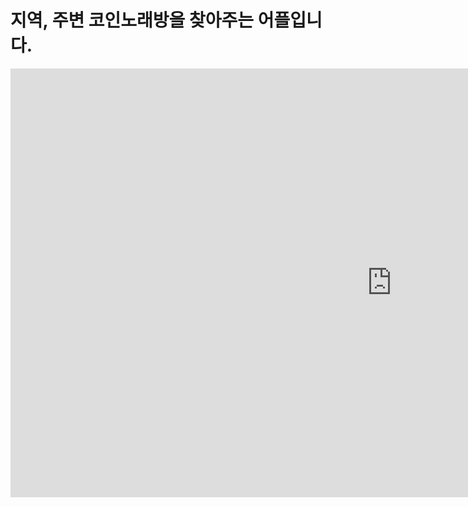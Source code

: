 # 지역, 주변 코인노래방을 찾아주는 어플입니다.

<iframe width="1220" height="686" src="https://www.youtube.com/embed/ScMuyd6RXG0" title="YouTube video player" frameborder="0" allow="accelerometer; autoplay; clipboard-write; encrypted-media; gyroscope; picture-in-picture" allowfullscreen></iframe>
